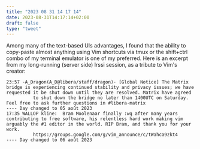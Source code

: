 ```yaml
---
title: "2023 08 31 14 17 14"
date: 2023-08-31T14:17:14+02:00
draft: false
type: "tweet"
---
```


Among many of the text-based UIs advantages, I found that the ability to copy-paste almost anything using Vim shortcuts via tmux or the shift+ctrl combo of my terminal emulator is one of my preferred. Here is an excerpt from my long-running (server side) Irssi session, as a tribute to Vim's creator:

```
23:57 -A_Dragon(A_D@libera/staff/dragon)- [Global Notice] The Matrix bridge is experiencing continued stability and privacy issues; we have requested it be shut down until they are resolved. Matrix have agreed
          to shut down the bridge no later than 1400UTC on Saturday. Feel free to ask further questions in #libera-matrix
---- Day changed to 05 août 2023
17:35 WALLOP kline:  Bram Moolenaar finally :wq after many years contributing to free software, his relentless hard work making vim arguably the #1 editor in the world. RIP Bram, and thank you for your work.
          https://groups.google.com/g/vim_announce/c/tWahca9zkt4
---- Day changed to 06 août 2023
```
